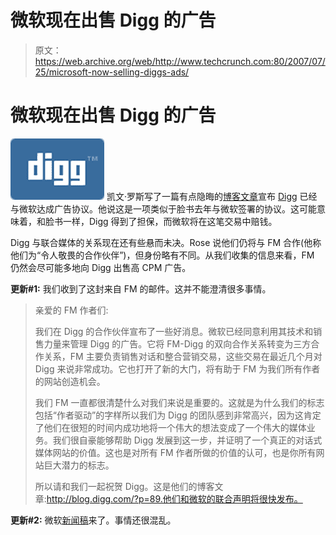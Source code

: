 # 微软现在出售 Digg 的广告 

> 原文：<https://web.archive.org/web/http://www.techcrunch.com:80/2007/07/25/microsoft-now-selling-diggs-ads/>

# 微软现在出售 Digg 的广告

[![](img/16857bbb6c01af15f5f0100d519f4741.png)](https://web.archive.org/web/20230113193621/http://www.crunchbase.com/company/digg) 凯文·罗斯写了一篇有点隐晦的[博客文章](https://web.archive.org/web/20230113193621/http://blog.digg.com/?p=89)宣布 [Digg](https://web.archive.org/web/20230113193621/http://www.crunchbase.com/company/digg) 已经与微软达成广告协议。他说这是一项类似于脸书去年与微软签署的协议。这可能意味着，和脸书一样，Digg 得到了担保，而微软将在这笔交易中赔钱。

Digg 与联合媒体的关系现在还有些悬而未决。Rose 说他们仍将与 FM 合作(他称他们为“令人敬畏的合作伙伴”)，但身份略有不同。从我们收集的信息来看，FM 仍然会尽可能多地向 Digg 出售高 CPM 广告。

**更新#1:** 我们收到了这封来自 FM 的邮件。这并不能澄清很多事情。

> 亲爱的 FM 作者们:
> 
> 我们在 Digg 的合作伙伴宣布了一些好消息。微软已经同意利用其技术和销售力量来管理 Digg 的广告。它将 FM-Digg 的双向合作关系转变为三方合作关系，FM 主要负责销售对话和整合营销交易，这些交易在最近几个月对 Digg 来说非常成功。它也打开了新的大门，将有助于 FM 为我们所有作者的网站创造机会。
> 
> 我们 FM 一直都很清楚什么对我们来说是重要的。这就是为什么我们的标志包括“作者驱动”的字样所以我们为 Digg 的团队感到非常高兴，因为这肯定了他们在很短的时间内成功地将一个伟大的想法变成了一个伟大的媒体业务。我们很自豪能够帮助 Digg 发展到这一步，并证明了一个真正的对话式媒体网站的价值。这也是对所有 FM 作者所做的价值的认可，也是你所有网站巨大潜力的标志。
> 
> 所以请和我们一起祝贺 Digg。这是他们的博客文章:http://blog.digg.com/?p=89.他们和微软的联合声明将很快发布。

**更新#2:** 微软[新闻稿](https://web.archive.org/web/20230113193621/http://www.microsoft.com/Presspass/press/2007/jul07/07-25DiggPR.mspx)来了。事情还很混乱。